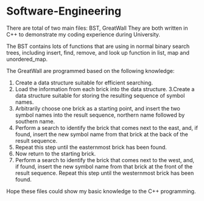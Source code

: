 # Software-Engineering
There are total of two main files: BST, GreatWall
They are both written in C++ to demonstrate my coding experience during University.

The BST contains lots of functions that are using in normal binary search trees,
including insert, find, remove, and look up function in list, map and unordered_map.

The GreatWall are programmed based on the following knowledge:
1. Create a data structure suitable for efficient searching.
2. Load the information from each brick into the data structure.
3.Create a data structure suitable for storing the resulting sequence of symbol names.
4. Arbitrarily choose one brick as a starting point, and insert the two symbol names into the result sequence, 
northern name followed by southern name.
5. Perform a search to identify the brick that comes next to the east, and, if found, 
insert the new symbol name from that brick at the back of the result sequence.
6. Repeat this step until the easternmost brick has been found.
7. Now return to the starting brick.
8. Perform a search to identify the brick that comes next to the west, and, if found, 
insert the new symbol name from that brick at the front of the result sequence. 
Repeat this step until the westernmost brick has been found.

Hope these files could show my basic knowledge to the C++ programming.
